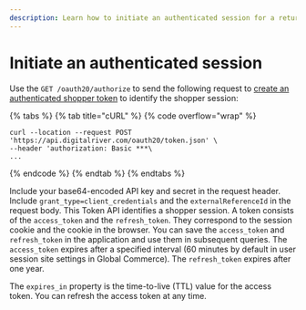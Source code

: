 ```yaml
---
description: Learn how to initiate an authenticated session for a return.
---
```


# Initiate an authenticated session

Use the `GET /oauth20/authorize` to send the following request to [create an authenticated shopper token](../../../resources/API-structure/#creating-authenticated-shopper-tokens) to identify the shopper session:

{% tabs %}
{% tab title="cURL" %}
{% code overflow="wrap" %}
```http
curl --location --request POST 'https://api.digitalriver.com/oauth20/token.json' \
--header 'authorization: Basic ***\
...
```
{% endcode %}
{% endtab %}
{% endtabs %}

Include your base64-encoded API key and secret in the request header. Include `grant_type=client_credentials` and the `externalReferenceId` in the request body. This Token API identifies a shopper session. A token consists of the `access_token` and the `refresh_token`. They correspond to the session cookie and the cookie in the browser. You can save the `access_token` and `refresh_token` in the application and use them in subsequent queries. The `access_token` expires after a specified interval (60 minutes by default in user session site settings in Global Commerce). The `refresh_token` expires after one year.

The `expires_in` property is the time-to-live (TTL) value for the access token. You can refresh the access token at any time.
